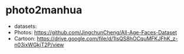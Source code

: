 # photo2manhua


* datasets: 
* Photos: https://github.com/JingchunCheng/All-Age-Faces-Dataset
* Cartoon: https://drive.google.com/file/d/1lsQS8hOCquMFKJFhK_z-n03ixWGkjT2P/view
